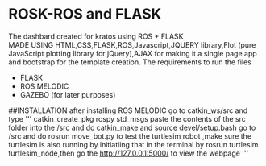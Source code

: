 # ROSK-ROS and FLASK 
The dashbard created for kratos using ROS + FLASK <BR>
MADE USING HTML,CSS,FLASK,ROS,Javascript,JQUERY library,Flot (pure JavaScript plotting library for jQuery),AJAX for making it a single page app and bootstrap for the template creation.
The requirements to run the files 
  <ul>
    <li>FLASK
     <li> ROS MELODIC
      <li> GAZEBO (for later purposes)
  </ul>
 
##INSTALLATION
after installing ROS MELODIC go to catkin_ws/src and type 
'''
catkin_create_pkg <package name> rospy std_msgs
paste the contents of the src folder into the <package name>/src  and do catkin_make and source devel/setup.bash
go to <package name>/src and do rosrun <package name> move_bot.py to test the turtlesim robot ,make sure the turtlesim is also running by initiatiing that in the terminal by rosrun turtlesim turtlesim_node,then go the http://127.0.0.1:5000/ to view the webpage
'''  

  
